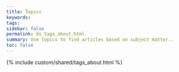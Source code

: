 ```yaml
---
title: Topics
keywords:
tags:
sidebar: false
permalink: ds_tags_about.html
summary: Use topics to find articles based on subject matter..
toc: false
---
```

{% include custom/shared/tags_about.html %}
